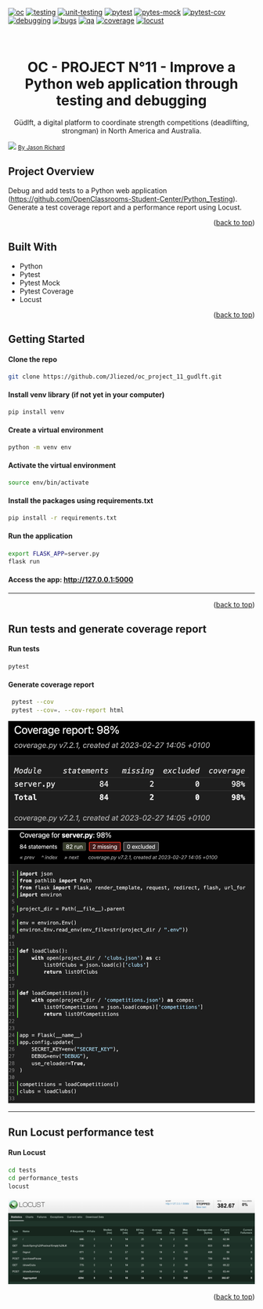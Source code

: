 <div id="top"></div>

<!-- PROJECT SHIELDS -->
<!--
*** I'm using markdown "reference style" links for readability.
*** Reference links are enclosed in brackets [ ] instead of parentheses ( ).
*** See the bottom of this document for the declaration of the reference variables
*** for contributors-url, forks-url, etc. This is an optional, concise syntax you may use.
*** https://www.markdownguide.org/basic-syntax/#reference-style-links
-->
[![oc][oc-project-shield]][oc-project-url]
[![testing][testing-shield]][testing-url]
[![unit-testing][unit-testing-shield]][unit-testing-url]
[![pytest][pytest-shield]][pytest-url]
[![pytes-mock][pytest-mock-shield]][pytest-mock-url]
[![pytest-cov][pytest-cov-shield]][pytest-cov-url]
[![debugging][debugging-shield]][debugging-url]
[![bugs][bugs-shield]][bugs-url]
[![qa][qa-shield]][qa-url]
[![coverage][coverage-shield]][coverage-url]
[![locust][locust-shield]][locust-url]

<!-- PROJECT LOGO -->
<br />
<div align="center">

<h1 align="center">OC - PROJECT N°11 - Improve a Python web application through testing and debugging</h1>

  <p align="center">
Güdlft, a digital platform to coordinate strength competitions (deadlifting, strongman) in North America and Australia.   
<br /></p>
</div>
<img src="https://images.unsplash.com/photo-1603736087997-5daec6092347?ixlib=rb-4.0.3&ixid=MnwxMjA3fDB8MHxwaG90by1wYWdlfHx8fGVufDB8fHx8&auto=format&fit=crop&w=1770&q=80">
<a href="https://images.unsplash.com/photo-1603736087997-5daec6092347?ixlib=rb-4.0.3&ixid=MnwxMjA3fDB8MHxwaG90by1wYWdlfHx8fGVufDB8fHx8&auto=format&fit=crop&w=1770&q=80"><small>By Jason Richard</small></a>




<!-- ABOUT THE PROJECT -->

## Project Overview

Debug and add tests to a Python web application (https://github.com/OpenClassrooms-Student-Center/Python_Testing).
Generate a test coverage report and a performance report using Locust.

<p align="right">(<a href="#top">back to top</a>)</p>

## Built With

* Python
* Pytest
* Pytest Mock
* Pytest Coverage
* Locust

<p align="right">(<a href="#top">back to top</a>)</p>



<!-- GETTING STARTED -->

## Getting Started

#### Clone the repo
   ```sh
   git clone https://github.com/Jliezed/oc_project_11_gudlft.git
   ```
#### Install venv library (if not yet in your computer)
   ```sh
   pip install venv
   ```
#### Create a virtual environment
   ```sh
   python -m venv env
   ```
#### Activate the virtual environment
   ```sh
   source env/bin/activate
   ```
#### Install the packages using requirements.txt
   ```sh
   pip install -r requirements.txt
   ```

#### Run the application

   ```sh
   export FLASK_APP=server.py
   flask run
   ```

#### Access the app: http://127.0.0.1:5000
   
---


<p align="right">(<a href="#top">back to top</a>)</p>

## Run tests and generate coverage report
#### Run tests
   ```sh
   pytest
   ```
#### Generate coverage report
   ```sh
    pytest --cov
    pytest --cov=. --cov-report html
   ```

![coverage-main](assets/coverage-report-main.png)
![coverage-detail](assets/coverage-report-detail.png)

---

## Run Locust performance test
#### Run Locust
   ```sh
   cd tests
   cd performance_tests
   locust
   ```
![locust](assets/locust.png)

<p align="right">(<a href="#top">back to top</a>)</p>






<!-- MARKDOWN LINKS & IMAGES -->
<!-- https://www.markdownguide.org/basic-syntax/#reference-style-links -->

[oc-project-shield]: https://img.shields.io/badge/OPENCLASSROOMS-PROJECT-blueviolet?style=for-the-badge
[oc-project-url]: https://openclassrooms.com/fr/paths/518-developpeur-dapplication-python

[testing-shield]: https://img.shields.io/badge/-TESTING-blue?style=for-the-badge
[testing-url]: https://docs.djangoproject.com/en/3.2/topics/testing/

[unit-testing-shield]: https://img.shields.io/badge/-UNIT%20TESTING-blue?style=for-the-badge
[unit-testing-url]: https://docs.djangoproject.com/en/3.2/topics/testing/tools/

[pytest-shield]: https://img.shields.io/badge/-PYTEST-blue?style=for-the-badge
[pytest-url]: https://docs.djangoproject.com/en/3.2/topics/testing/tools/

[pytest-mock-shield]: https://img.shields.io/badge/-PYTEST%20MOCK-blue?style=for-the-badge
[pytest-mock-url]: https://docs.djangoproject.com/en/3.2/topics/testing/tools/

[pytest-cov-shield]: https://img.shields.io/badge/-PYTEST%20COV-blue?style=for-the-badge
[pytest-cov-url]: https://docs.djangoproject.com/en/3.2/topics/testing/tools/

[debugging-shield]: https://img.shields.io/badge/-DEBUGGING-blue?style=for-the-badge
[debugging-url]: https://docs.djangoproject.com/en/3.2/topics/logging/

[bugs-shield]: https://img.shields.io/badge/-BUGS-blue?style=for-the-badge
[bugs-url]: https://docs.djangoproject.com/en/3.2/topics/logging/

[qa-shield]: https://img.shields.io/badge/-QA-blue?style=for-the-badge
[qa-url]: https://docs.djangoproject.com/en/3.2/topics/logging/

[coverage-shield]: https://img.shields.io/badge/-COVERAGE-blue?style=for-the-badge
[coverage-url]: https://docs.djangoproject.com/en/3.2/topics/logging/

[locust-shield]: https://img.shields.io/badge/-LOCUST-blue?style=for-the-badge
[locust-url]: https://docs.djangoproject.com/en/3.2/topics/logging/

[flask-shield]: https://img.shields.io/badge/-FLASK-blue?style=for-the-badge
[flask-url]: https://docs.djangoproject.com/en/3.2/topics/logging/

